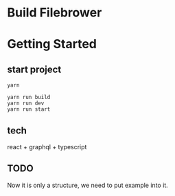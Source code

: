 # Build Filebrower 

# Getting Started

## start project

```
yarn 

yarn run build
yarn run dev
yarn run start

```

## tech

react + graphql + typescript


## TODO 
 Now it is only a structure, we need to put example into it.